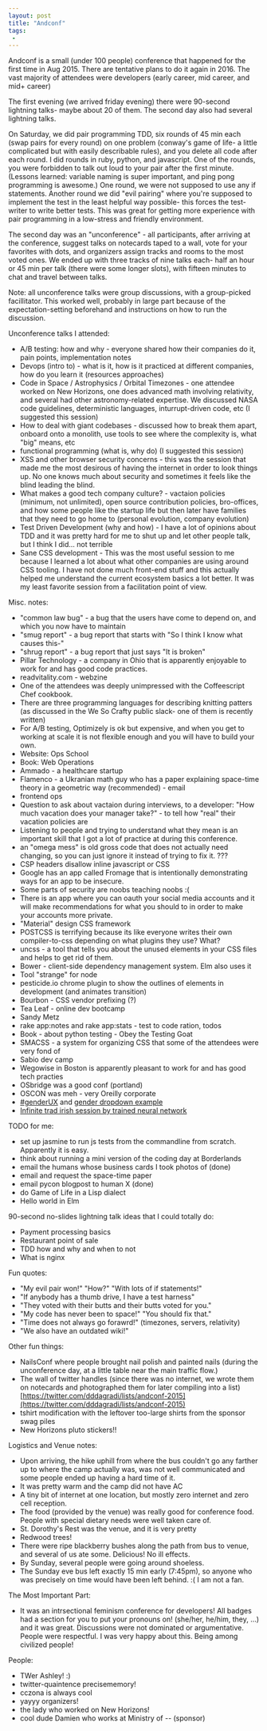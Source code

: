 ```yaml
---
layout: post
title: "Andconf"
tags:
 -
---
```


Andconf is a small (under 100 people) conference that happened for the first time in Aug 2015. There are tentative plans to do it again in 2016. The vast majority of attendees were developers (early career, mid career, and mid+ career)

The first evening (we arrived friday evening) there were 90-second lightning talks- maybe about 20 of them. The second day also had several lightning talks.

On Saturday, we did pair programming TDD, six rounds of 45 min each (swap pairs for every round) on one problem (conway's game of life- a little complicated but with easily describable rules), and you delete all code after each round. I did rounds in ruby, python, and javascript. One of the rounds, you were forbidden to talk out loud to your pair after the first minute. (Lessons learned: variable naming is super important, and ping pong programming is awesome.) One round, we were not supposed to use any if statements. Another round we did "evil pairing" where you're supposed to implement the test in the least helpful way possible- this forces the test-writer to write better tests. This was great for getting more experience with pair programming in a low-stress and friendly environment.

The second day was an "unconference" - all participants, after arriving at the conference, suggest talks on notecards taped to a wall, vote for your favorites with dots, and organizers assign tracks and rooms to the most voted ones. We ended up with three tracks of nine talks each- half an hour or 45 min per talk (there were some longer slots), with fifteen minutes to chat and travel between talks.

Note: all unconference talks were group discussions, with a group-picked facillitator. This worked well, probably in large part because of the expectation-setting beforehand and instructions on how to run the discussion.

Unconference talks I attended:

* A/B testing: how and why - everyone shared how their companies do it, pain points, implementation notes
* Devops (intro to) - what is it, how is it practiced at different companies, how do you learn it (resources approaches)
* Code in Space / Astrophysics / Orbital Timezones - one attendee worked on New Horizons, one does advanced math involving relativity, and several had other astronomy-related expertise. We discussed NASA code guidelines, deterministic languages, inturrupt-driven code, etc (I suggested this session)
* How to deal with giant codebases - discussed how to break them apart, onboard onto a monolith, use tools to see where the complexity is, what "big" means, etc
* functional programming (what is, why do) (I suggested this session)
* XSS and other browser security concerns - this was the session that made me the most desirous of having the internet in order to look things up. No one knows much about security and sometimes it feels like the blind leading the blind.
* What makes a good tech company culture? - vactaion policies (minimum, not unlimited), open source contribution policies, bro-offices, and how some people like the startup life but then later have families that they need to go home to (personal evolution, company evolution)
* Test Driven Development (why and how) - I have a lot of opinions about TDD and it was pretty hard for me to shut up and let other people talk, but I think I did... not terrible
* Sane CSS development - This was the most useful session to me because I learned a lot about what other companies are using around CSS tooling. I have not done much front-end stuff and this actually helped me understand the current ecosystem basics a lot better. It was my least favorite session from a facilitation point of view.

Misc. notes:

* "common law bug" - a bug that the users have come to depend on, and which you now have to maintain
* "smug report" - a bug report that starts with "So I think I know what causes this-"
* "shrug report" - a bug report that just says "It is broken"
* Pillar Technology - a company in Ohio that is apparently enjoyable to work for and has good code practices.
* readvitality.com - webzine
* One of the attendees was deeply unimpressed with the Coffeescript Chef cookbook.
* There are three programming languages for describing knitting patters (as discussed in the We So Crafty public slack- one of them is recently written)
* For A/B testing, Optimizely is ok but expensive, and when you get to working at scale it is not flexible enough and you will have to build your own.
* Website: Ops School
* Book: Web Operations
* Ammado - a healthcare startup
* Flamenco - a Ukranian math guy who has a paper explaining space-time theory in a geometric way (recommended) - email
* frontend ops
* Question to ask about vactaion during interviews, to a developer: "How much vacation does your manager take?" - to tell how "real" their vacation policies are
* Listening to people and trying to understand what they mean is an important skill that I got a lot of practice at during this conference.
* an "omega mess" is old gross code that does not actually need changing, so you can just ignore it instead of trying to fix it. ???
* CSP headers disallow inline javascript or CSS
* Google has an app called Fromage that is intentionally demonstrating ways for an app to be insecure.
* Some parts of security are noobs teaching noobs :(
* There is an app where you can oauth your social media accounts and it will make recommendations for what you should to in order to make your accounts more private.
* "Material" design CSS framework
* POSTCSS is terrifying because its like everyone writes their own compiler-to-css depending on what plugins they use? What?
* uncss - a tool that tells you about the unused elements in your CSS files and helps to get rid of them.
* Bower - client-side dependency management system. Elm also uses it
* Tool "strange" for node
* pesticide.io chrome plugin to show the outlines of elements in development (and animates transition)
* Bourbon - CSS vendor prefixing (?)
* Tea Leaf - online dev bootcamp
* Sandy Metz
* rake app:notes and rake app:stats - test to code ration, todos
* Book - about python testing - Obey the Testing Goat
* SMACSS - a system for organizing CSS that some of the attendees were very fond of
* Sabio dev camp
* Wegowise in Boston is apparently pleasant to work for and has good tech practies
* OSbridge was a good conf (portland)
* OSCON was meh - very Oreilly corporate
* [#genderUX](http://43epnd.axshare.com/gender.html) and [gender dropdown example](https://anne-decusatis.github.io/genderamender/examples/simple.html)
* [Infinite trad irish session by trained neural network](http://www.eecs.qmul.ac.uk/~sturm/research/RNNIrishTrad/index.html)


TODO for me:

* set up jasmine to run js tests from the commandline from scratch. Apparently it is easy.
* think about running a mini version of the coding day at Borderlands
* email the humans whose business cards I took photos of (done)
* email and request the space-time paper
* email pycon blogpost to human X (done)
* do Game of Life in a Lisp dialect
* Hello world in Elm



90-second no-slides lightning talk ideas that I could totally do:

* Payment processing basics
* Restaurant point of sale
* TDD how and why and when to not
* What is nginx

Fun quotes:

* "My evil pair won!" "How?" "With lots of if statements!"
* "If anybody has a thumb drive, I have a test harness"
* "They voted with their butts and their butts voted for you."
* "My code has never been to space!" "You should fix that."
* "Time does not always go forawrd!" (timezones, servers, relativity)
* "We also have an outdated wiki!"


Other fun things:

* NailsConf where people brought nail polish and painted nails (during the unconference day, at a little table near the main traffic flow.)
* The wall of twitter handles (since there was no internet, we wrote them on notecards and photographed them for later compiling into a list) [https://twitter.com/dddagradi/lists/andconf-2015](https://twitter.com/dddagradi/lists/andconf-2015)
* tshirt modification with the leftover too-large shirts from the sponsor swag piles
* New Horizons pluto stickers!!

Logistics and Venue notes:

* Upon arriving, the hike uphill from where the bus couldn't go any farther up to where the camp actually was, was not well communicated and some people ended up having a hard time of it.
* It was pretty warm and the camp did not have AC
* A tiny bit of internet at one location, but mostly zero internet and zero cell reception.
* The food (provided by the venue) was really good for conference food. People with special dietary needs were well taken care of.
* St. Dorothy's Rest was the venue, and it is very pretty
* Redwood trees!
* There were ripe blackberry bushes along the path from bus to venue, and several of us ate some. Delicious! No ill effects.
* By Sunday, several people were going around shoeless.
* The Sunday eve bus left exactly 15 min early (7:45pm), so anyone who was precisely on time would have been left behind. :( I am not a fan.

The Most Important Part:

* It was an intrsectional feminism conference for developers! All badges had a section for you to put your pronouns on! (she/her, he/him, they, ...) and it was great. Discussions were not dominated or argumentative. People were respectful. I was very happy about this. Being among civilized people!

People:

* TWer Ashley! :)
* twitter-quaintence precisememory!
* cczona is always cool
* yayyy organizers!
* the lady who worked on New Horizons!
* cool dude Damien who works at Ministry of -- (sponsor)
